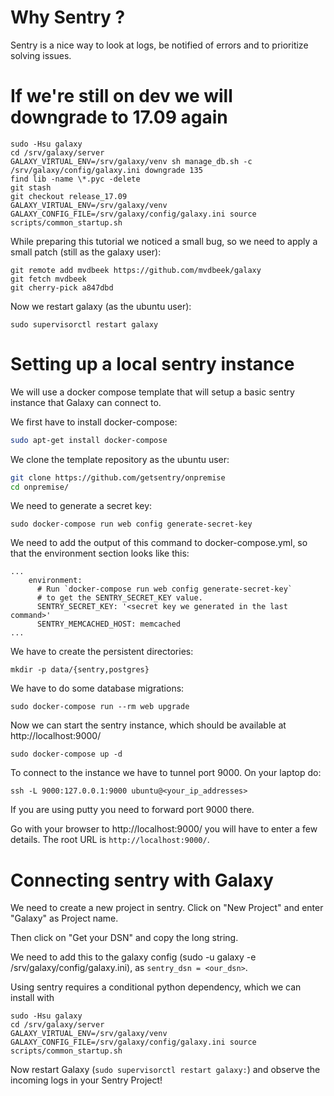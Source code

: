 # Why Sentry ?

Sentry is a nice way to look at logs, be notified of errors
and to prioritize solving issues.

# If we're still on dev we will downgrade to 17.09 again

```
sudo -Hsu galaxy
cd /srv/galaxy/server
GALAXY_VIRTUAL_ENV=/srv/galaxy/venv sh manage_db.sh -c /srv/galaxy/config/galaxy.ini downgrade 135
find lib -name \*.pyc -delete
git stash
git checkout release_17.09
GALAXY_VIRTUAL_ENV=/srv/galaxy/venv GALAXY_CONFIG_FILE=/srv/galaxy/config/galaxy.ini source scripts/common_startup.sh
```

While preparing this tutorial we noticed a small bug,
so we need to apply a small patch (still as the galaxy user):
```
git remote add mvdbeek https://github.com/mvdbeek/galaxy
git fetch mvdbeek
git cherry-pick a847dbd
```

Now we restart galaxy (as the ubuntu user):
```
sudo supervisorctl restart galaxy
```

# Setting up a local sentry instance

We will use a docker compose template that will
setup a basic sentry instance that Galaxy can connect to.

We first have to install docker-compose:

```bash
sudo apt-get install docker-compose
```

We clone the template repository as the ubuntu user:
```bash
git clone https://github.com/getsentry/onpremise
cd onpremise/
```

We need to generate a secret key:
```
sudo docker-compose run web config generate-secret-key
```
We need to add the output of this command to docker-compose.yml,
so that the environment section looks like this:
```
...
    environment:
      # Run `docker-compose run web config generate-secret-key`
      # to get the SENTRY_SECRET_KEY value.
      SENTRY_SECRET_KEY: '<secret key we generated in the last command>'
      SENTRY_MEMCACHED_HOST: memcached
...
```

We have to create the persistent directories:

```
mkdir -p data/{sentry,postgres}
```

We have to do some database migrations:
```
sudo docker-compose run --rm web upgrade
```
Now we can start the sentry instance, which should be available at
http://localhost:9000/
```
sudo docker-compose up -d
```

To connect to the instance we have to tunnel port 9000.
On your laptop do:
```
ssh -L 9000:127.0.0.1:9000 ubuntu@<your_ip_addresses>
```
If you are using putty you need to forward port 9000 there.

Go with your browser to http://localhost:9000/ you will have to enter a few details. The root URL is `http://localhost:9000/`.

# Connecting sentry with Galaxy

We need to create a new project in sentry.
Click on "New Project" and enter "Galaxy" as Project name.

Then click on "Get your DSN" and copy the long string.

We need to add this to the galaxy config (sudo -u galaxy -e /srv/galaxy/config/galaxy.ini), as `sentry_dsn = <our_dsn>`.

Using sentry requires a conditional python dependency, which we can install with
```
sudo -Hsu galaxy
cd /srv/galaxy/server
GALAXY_VIRTUAL_ENV=/srv/galaxy/venv GALAXY_CONFIG_FILE=/srv/galaxy/config/galaxy.ini source scripts/common_startup.sh
```

Now restart Galaxy (`sudo supervisorctl restart galaxy:`) and observe the incoming logs in your Sentry Project!

